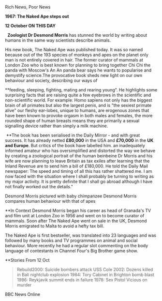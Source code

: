
Rich News, Poor News

**1967: The Naked Ape steps out**

**12 October ON THIS DAY**

   **Zoologist Dr Desmond Morris** has stunned the world by writing about humans in the same way scientists describe animals.

  His new book, The Naked Ape was published today. It was so named because out of the 193 species of monkeys and apes on the planet only man is not entirely covered in hair. The former curator of mammals at London Zoo who is best known for planning to bring together Chi Chi the panda with Moscow's An An panda bear says he wants to popularise and demystify science.The provocative book sheds new light on our own behaviour and society, describing our ways of 

**feeding, sleeping, fighting, mating and rearing young".
  He highlights some surprising facts that are raising quite a few eyebrows in the scientific and non-scientific world. For example:
Homo sapiens not only has the biggest brain of all primates but also the largest penis, and is "the sexiest primate alive"
our fleshy ear-lobes, unique to humans, are erogenous zones that have been known to provoke orgasm in both males and females,
the more rounded shape of human breasts means they are primarily a sexual signalling device rather than simply a milk machine.

  **The book has been serialised in the Daily Mirror - and with great success.
It has already netted **£80,000** in the USA and **£70,000** in the **UK and Europe**.
But critics of the book have labelled him.
an inadequately informed amateur
who has oversimplified and distorted the way we behave by creating a zoological portrait of the human beinbeine
Dr Morris and his wife are now planning to leave Britain as tax exiles after learning that the Inland Revenue are to send him a bill of £180,000.
  He told the Daily Mail newspaper:
The speed and timing of all this has rather shattered me. I am now faced with the situation where I shall probably be turning to writing as my major activity.
It is pretty definite that I shall go abroad although I have not finally worked out the details."

Desmond Morris pictured with baby chimpanzee
Desmond Morris compares human behaviour with that of apes

 **In Context Desmond Morris began his career as head of Granada's TV and film unit at London Zoo in 1956 and went on to become curator of mammals. Soon after The Naked Ape went on sale in the UK, Desmond Morris emigrated to Malta to avoid a hefty tax bill.

The Naked Ape is first bestseller, was translated into 23 languages and was followed by many books and TV programmes on animal and social behaviour. More recently he had a regular slot commenting on the body language of contestants in Channel Four's Big Brother game show.


 **Stories From 12 Oct

>Rebuild2000: Suicide bombers attack USS Cole
 2002: Dozens killed in Bali nightclub explosion
 1984: Tory Cabinet in Brighton bomb blast
1986: Reykjavik summit ends in failure
1978: Sex Pistol Vicious on murder 

BBC News Online


